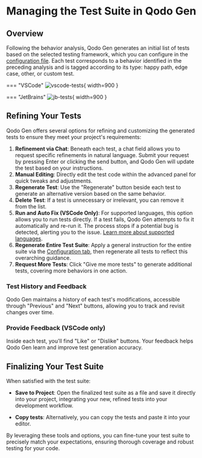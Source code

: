 # Managing the Test Suite in Qodo Gen

## Overview
Following the behavior analysis, Qodo Gen generates an initial list of tests based on the selected testing framework, which you can configure in the [configuration file](./configuration.md). Each test corresponds to a behavior identified in the preceding analysis and is tagged according to its type: happy path, edge case, other, or custom test.

=== "VSCode"
    ![vscode-tests](https://qodo.ai/images/codiumate/vscode-tests.png){ width=900 }

=== "JetBrains"
    ![jb-tests](https://qodo.ai/images/codiumate/jb-tests.png){ width=900 }

## Refining Your Tests
Qodo Gen offers several options for refining and customizing the generated tests to ensure they meet your project's requirements:

1. **Refinement via Chat**: Beneath each test, a chat field allows you to request specific refinements in natural language. Submit your request by pressing Enter or clicking the send button, and Qodo Gen will update the test based on your instructions.        
2. **Manual Editing**: Directly edit the test code within the advanced panel for quick tweaks and adjustments.
3. **Regenerate Test**: Use the "Regenerate" button beside each test to generate an alternative version based on the same behavior.
4. **Delete Test**: If a test is unnecessary or irrelevant, you can remove it from the list.
5. **Run and Auto Fix (VSCode Only)**: For supported languages, this option allows you to run tests directly. If a test fails, Qodo Gen attempts to fix it automatically and re-run it. The process stops if a potential bug is detected, alerting you to the issue. [Learn more about supported languages](./supported-languages.md). 
6. **Regenerate Entire Test Suite**: Apply a general instruction for the entire suite via the [Configuration tab](./configuration.md), then regenerate all tests to reflect this overarching guidance.
7. **Request More Tests**: Click "Give me more tests" to generate additional tests, covering more behaviors in one action.

### Test History and Feedback
Qodo Gen maintains a history of each test's modifications, accessible through "Previous" and "Next" buttons, allowing you to track and revisit changes over time.

### Provide Feedback (VSCode only)
Inside each test, you'll find "Like" or "Dislike" buttons. Your feedback helps Qodo Gen learn and improve test generation accuracy.

## Finalizing Your Test Suite
When satisfied with the test suite:

- **Save to Project**: Open the finalized test suite as a file and save it directly into your project, integrating your new, refined tests into your development workflow.

- **Copy tests**: Alternatively, you can copy the tests and paste it into your editor.

By leveraging these tools and options, you can fine-tune your test suite to precisely match your expectations, ensuring thorough coverage and robust testing for your code.

